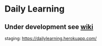 # Daily Learning
## Under development see [wiki](https://github.com/sharshi/daily-learning/wiki)

staging: https://dailylearning.herokuapp.com/

